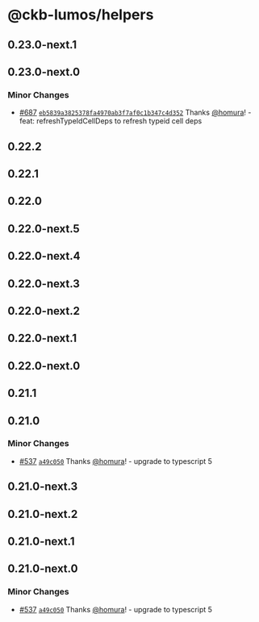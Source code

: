 # @ckb-lumos/helpers

## 0.23.0-next.1

## 0.23.0-next.0

### Minor Changes

- [#687](https://github.com/ckb-js/lumos/pull/687) [`eb5839a3825378fa4970ab3f7af0c1b347c4d352`](https://github.com/ckb-js/lumos/commit/eb5839a3825378fa4970ab3f7af0c1b347c4d352) Thanks [@homura](https://github.com/homura)! - feat: refreshTypeIdCellDeps to refresh typeid cell deps

## 0.22.2

## 0.22.1

## 0.22.0

## 0.22.0-next.5

## 0.22.0-next.4

## 0.22.0-next.3

## 0.22.0-next.2

## 0.22.0-next.1

## 0.22.0-next.0

## 0.21.1

## 0.21.0

### Minor Changes

- [#537](https://github.com/ckb-js/lumos/pull/537) [`a49c050`](https://github.com/ckb-js/lumos/commit/a49c050806de8b4c8d5e490fd36022c31382c98c) Thanks [@homura](https://github.com/homura)! - upgrade to typescript 5

## 0.21.0-next.3

## 0.21.0-next.2

## 0.21.0-next.1

## 0.21.0-next.0

### Minor Changes

- [#537](https://github.com/ckb-js/lumos/pull/537) [`a49c050`](https://github.com/ckb-js/lumos/commit/a49c050806de8b4c8d5e490fd36022c31382c98c) Thanks [@homura](https://github.com/homura)! - upgrade to typescript 5
